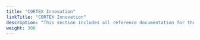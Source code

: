 ```yaml
---
title: "CORTEX Innovation"
linkTitle: "CORTEX Innovation"
description: "This section includes all reference documentation for the logs generated by the {{% ctx %}} Innovation platform."
weight: 300
---
```

